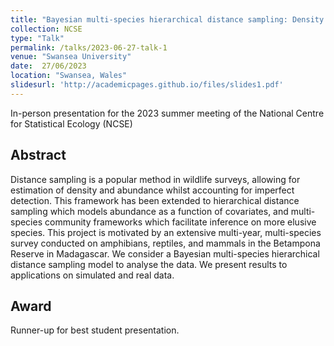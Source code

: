 ```yaml
---
title: "Bayesian multi-species hierarchical distance sampling: Density estimation of vertebrates in Betampona Madagascar"
collection: NCSE
type: "Talk"
permalink: /talks/2023-06-27-talk-1
venue: "Swansea University"
date:  27/06/2023
location: "Swansea, Wales"
slidesurl: 'http://academicpages.github.io/files/slides1.pdf'
---
```


In-person presentation for the 2023 summer meeting of the National Centre for Statistical Ecology (NCSE)

## Abstract 

Distance sampling is a popular method in wildlife surveys, allowing for estimation of density and abundance whilst accounting for imperfect detection. This framework has been extended to hierarchical distance sampling which models abundance as a function of covariates, and multi-species community frameworks which facilitate inference on more elusive species. This project is motivated by an extensive multi-year, multi-species survey conducted on amphibians, reptiles, and mammals in the Betampona Reserve in Madagascar. We consider a Bayesian multi-species hierarchical distance sampling model to analyse the data. We present results to applications on simulated and real data.

## Award

Runner-up for best student presentation.
